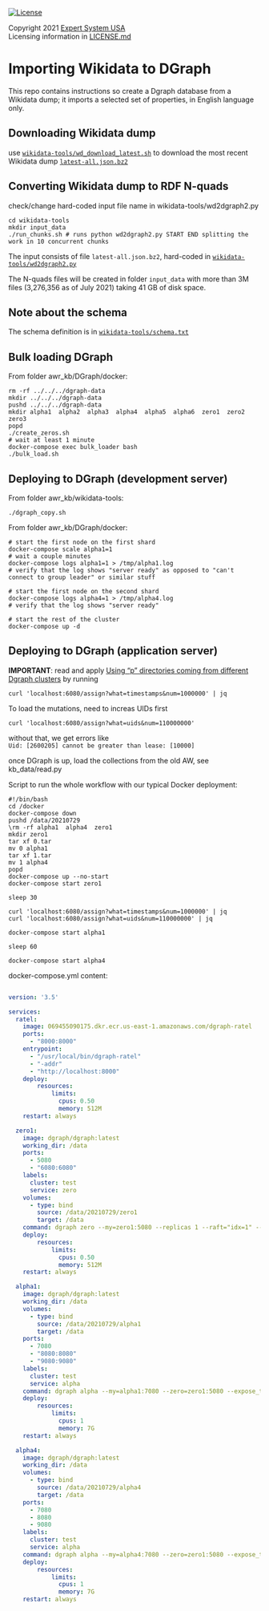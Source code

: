 <!--
   Copyright 2021 Expert System USA, Inc.

   Licensed under the Apache License, Version 2.0 (the "License");
   you may not use this file except in compliance with the License.
   You may obtain a copy of the License at

       http://www.apache.org/licenses/LICENSE-2.0

   Unless required by applicable law or agreed to in writing, software
   distributed under the License is distributed on an "AS IS" BASIS,
   WITHOUT WARRANTIES OR CONDITIONS OF ANY KIND, either express or implied.
   See the License for the specific language governing permissions and
   limitations under the License.
-->

[![License](https://img.shields.io/badge/License-Apache_2.0-blue.svg)](https://opensource.org/licenses/Apache-2.0)

Copyright 2021 [Expert System USA](https://expertsystem.us) <br/>
Licensing information in [LICENSE.md](./LICENSE.md)

# Importing Wikidata to DGraph

This repo contains instructions so create a Dgraph database from a Wikidata dump; it imports a selected set of properties, in English language only.

## Downloading Wikidata dump

use [`wikidata-tools/wd_download_latest.sh`](wikidata-tools/wd_download_latest.sh) to download the most recent Wikidata dump [`latest-all.json.bz2`](https://dumps.wikimedia.org/wikidatawiki/entities/latest-all.json.bz2)

## Converting Wikidata dump to RDF N-quads

check/change hard-coded input file name in wikidata-tools/wd2dgraph2.py

```
cd wikidata-tools
mkdir input_data
./run_chunks.sh # runs python wd2dgraph2.py START END splitting the work in 10 concurrent chunks
```

The input consists of file `latest-all.json.bz2`, hard-coded in [`wikidata-tools/wd2dgraph2.py`](./wikidata-tools/wd2dgraph2.py)

The N-quads files will be created in folder `input_data` with more than 3M files (3,276,356 as of July 2021) taking 41 GB of disk space.

## Note about the schema

The schema definition is in [`wikidata-tools/schema.txt`](wikidata-tools/schema.txt)

## Bulk loading DGraph

From folder awr_kb/DGraph/docker:
```
rm -rf ../../../dgraph-data
mkdir ../../../dgraph-data
pushd ../../../dgraph-data
mkdir alpha1  alpha2  alpha3  alpha4  alpha5  alpha6  zero1  zero2  zero3
popd
./create_zeros.sh
# wait at least 1 minute
docker-compose exec bulk_loader bash
./bulk_load.sh
```

## Deploying to DGraph (development server)

From folder awr_kb/wikidata-tools:
```
./dgraph_copy.sh
```
From folder awr_kb/DGraph/docker:
```
# start the first node on the first shard
docker-compose scale alpha1=1
# wait a couple minutes
docker-compose logs alpha1=1 > /tmp/alpha1.log
# verify that the log shows "server ready" as opposed to "can't connect to group leader" or similar stuff

# start the first node on the second shard
docker-compose logs alpha4=1 > /tmp/alpha4.log
# verify that the log shows "server ready"

# start the rest of the cluster
docker-compose up -d
```

## Deploying to DGraph (application server)
**IMPORTANT**: read and apply [Using “p” directories coming from different Dgraph clusters](https://dgraph.io/docs/master/deploy/fast-data-loading/bulk-loader/#using-p-directories-coming-from-different-dgraph-clusters) by running
```shell
curl 'localhost:6080/assign?what=timestamps&num=1000000' | jq
```

To load the mutations, need to increas UIDs first
```shell
curl 'localhost:6080/assign?what=uids&num=110000000'
```
without that, we get errors like \
`Uid: [2600205] cannot be greater than lease: [10000]`

once DGraph is up, load the collections from the old AW, see kb_data/read.py

Script to run the whole workflow with our typical Docker deployment:
```shell
#!/bin/bash
cd /docker
docker-compose down
pushd /data/20210729
\rm -rf alpha1  alpha4  zero1
mkdir zero1
tar xf 0.tar
mv 0 alpha1
tar xf 1.tar
mv 1 alpha4
popd
docker-compose up --no-start
docker-compose start zero1

sleep 30

curl 'localhost:6080/assign?what=timestamps&num=1000000' | jq
curl 'localhost:6080/assign?what=uids&num=110000000' | jq

docker-compose start alpha1

sleep 60

docker-compose start alpha4

```

docker-compose.yml content:
```yml

version: '3.5'

services:
  ratel:
    image: 069455090175.dkr.ecr.us-east-1.amazonaws.com/dgraph-ratel
    ports:
      - "8000:8000"
    entrypoint:
      - "/usr/local/bin/dgraph-ratel"
      - "-addr"
      - "http://localhost:8000"
    deploy:
        resources:
            limits:
              cpus: 0.50
              memory: 512M
    restart: always

  zero1:
    image: dgraph/dgraph:latest
    working_dir: /data
    ports:
      - 5080
      - "6080:6080"
    labels:
      cluster: test
      service: zero
    volumes:
      - type: bind
        source: /data/20210729/zero1
        target: /data
    command: dgraph zero --my=zero1:5080 --replicas 1 --raft="idx=1" --logtostderr -v=2 --bindall --expose_trace --profile_mode block --block_rate 10 --telemetry "sentry=false"
    deploy:
        resources:
            limits:
              cpus: 0.50
              memory: 512M
    restart: always

  alpha1:
    image: dgraph/dgraph:latest
    working_dir: /data
    volumes:
      - type: bind
        source: /data/20210729/alpha1
        target: /data
    ports:
      - 7080
      - "8080:8080"
      - "9080:9080"
    labels:
      cluster: test
      service: alpha
    command: dgraph alpha --my=alpha1:7080 --zero=zero1:5080 --expose_trace --profile_mode block --block_rate 10 --logtostderr -v=2 --telemetry "sentry=false" --security whitelist=0.0.0.0/0
    deploy:
        resources:
            limits:
              cpus: 1
              memory: 7G
    restart: always

  alpha4:
    image: dgraph/dgraph:latest
    working_dir: /data
    volumes:
      - type: bind
        source: /data/20210729/alpha4
        target: /data
    ports:
      - 7080
      - 8080
      - 9080
    labels:
      cluster: test
      service: alpha
    command: dgraph alpha --my=alpha4:7080 --zero=zero1:5080 --expose_trace --profile_mode block --block_rate 10 --logtostderr -v=2 --telemetry "sentry=false"  --security whitelist=0.0.0.0/0
    deploy:
        resources:
            limits:
              cpus: 1
              memory: 7G
    restart: always


```
